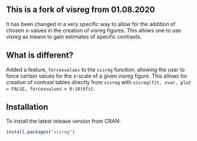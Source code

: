 ## This is a fork of visreg from 01.08.2020
It has been changed in a very specific way to allow for the addition of chosen x-values in the creation of visreg figures. This allows one to use visreg as means to gain estimates of specific contrasts. 

## What is different?

Added a feature, `forcexvalues` to the `visreg` function, allowing the user to force certain values for the x-scale of a given visreg figure. This allows for creation of contrast tables directly from `visreg` with `visreg(fit, xvar, plot = FALSE, forcexvalues = 0:10)$fit`.

## Installation

To install the latest release version from CRAN:

```r
install.packages("visreg")
```

